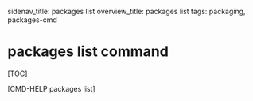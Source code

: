 sidenav_title: packages list
overview_title: packages list
tags: packaging, packages-cmd

# packages list command

[TOC]

[CMD-HELP packages list]
